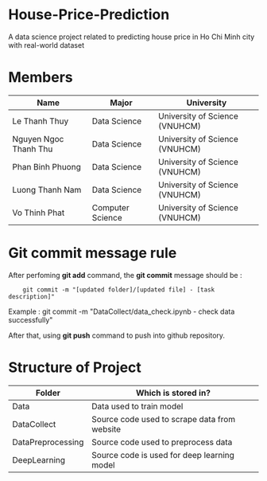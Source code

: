 # House-Price-Prediction
A data science project related to predicting house price in Ho Chi Minh city with real-world dataset

# Members
| **Name**| **Major**| **University**|
|-|-|-|
| Le Thanh Thuy | Data Science  | University of Science (VNUHCM) |
| Nguyen Ngoc Thanh Thu | Data Science  | University of Science (VNUHCM) |
| Phan Binh Phuong | Data Science  | University of Science (VNUHCM) |
| Luong Thanh Nam| Data Science  | University of Science (VNUHCM) |
| Vo Thinh Phat  | Computer Science | University of Science (VNUHCM) |

# Git commit message rule
After perfoming **git add** command, the **git commit** message should be :

        git commit -m "[updated folder]/[updated file] - [task description]"

Example : git commit -m "DataCollect/data_check.ipynb - check data successfully"

After that, using **git push** command to push into github repository.

# Structure of Project
| **Folder** | **Which is stored in?** |
|---|---|
| Data | Data used to train model |
| DataCollect | Source code used to scrape data from website |
| DataPreprocessing | Source code used to preprocess data |
| DeepLearning | Source code is used for deep learning model |
